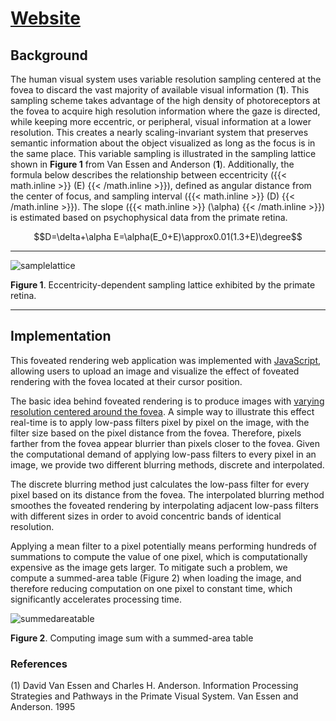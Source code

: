 # [Website][foveatedsite]

## Background

The human visual system uses variable resolution sampling centered at the fovea to discard the vast majority of available visual information (**1**). This sampling scheme takes advantage of the high density of photoreceptors at the fovea to acquire high resolution information where the gaze is directed, while keeping more eccentric, or peripheral, visual information at a lower resolution. This creates a nearly scaling-invariant system that preserves semantic information about the object visualized as long as the focus is in the same place.
This variable sampling is illustrated in the sampling lattice shown in **Figure 1** from Van Essen and Anderson (**1**). Additionally, the formula below describes the relationship between eccentricity ({{< math.inline >}} \(E\) {{< /math.inline >}}), defined as angular distance from the center of focus, and sampling interval ({{< math.inline >}} \(D\) {{< /math.inline >}}). The slope ({{< math.inline >}} \(\alpha\) {{< /math.inline >}}) is estimated based on psychophysical data from the primate retina.

$$D=\delta+\alpha E=\alpha(E_0+E)\approx0.01(1.3+E)\degree$$

---

![samplelattice]

**Figure 1**. Eccentricity-dependent sampling lattice exhibited by the primate retina.

---

## Implementation

This foveated rendering web application was implemented with [JavaScript][javasource], allowing users to upload an image and visualize the effect of foveated rendering with the fovea located at their cursor position.

The basic idea behind foveated rendering is to produce images with [varying resolution centered around the fovea][background]. A simple way to illustrate this effect real-time is to apply low-pass filters pixel by pixel on the image, with the filter size based on the pixel distance from the fovea. Therefore, pixels farther from the fovea appear blurrier than pixels closer to the fovea. Given the computational demand of applying low-pass filters to every pixel in an image, we provide two different blurring methods, discrete and interpolated.

The discrete blurring method just calculates the low-pass filter for every pixel based on its distance from the fovea. The interpolated blurring method smoothes the foveated rendering by interpolating adjacent low-pass filters with different sizes in order to avoid concentric bands of identical resolution.

Applying a mean filter to a pixel potentially means performing hundreds of summations to compute the value of one pixel, which is computationally expensive as the image gets larger. To mitigate such a problem, we compute a summed-area table (Figure 2) when loading the image, and therefore reducing computation on one pixel to constant time, which significantly accelerates processing time.

![summedareatable]

**Figure 2**. Computing image sum with a summed-area table

### References

(1) David Van Essen and Charles H. Anderson. Information Processing Strategies and Pathways in the Primate Visual System. Van Essen and Anderson. 1995

<!-- Links -->
[foveatedsite]: https://alemorm.github.io/foveated-imaging/ 
[samplelattice]: /materials/sampling_lattice.png "Sampling Lattice"
[background]: /posts/background
[javasource]: /static/js/foveate.js
[summedareatable]: /materials/summed_area_table.png "Summed Area Table"